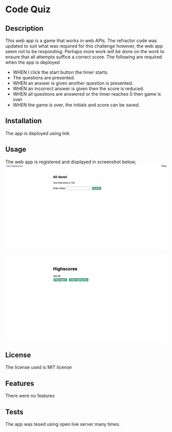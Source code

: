 # Code Quiz

## Description
This web app is a game that works in web APIs. The refractor code was updated to suit what was required for this challenge however, the web app seem not to be responding. Perhaps more work will be done on the work to ensure that all attempts suffice a correct score.
The following are required when the app is deployed
- WHEN I click the start button the timer starts.
- The questions are presented.
- WHEN an answer is given another question is presented.
- WHEN an incorrect answer is given then the score is reduced.
- WHEN all questions are answered or the timer reaches 0 then game is over
- WHEN the game is over, the initials and score can be saved.

## Installation
The app is deployed using link

## Usage 
The web app is registered and displayed in screenshot below;
![login](https://github.com/alexsosei/code-quiz/blob/main/Assets/image/Screenshot%202023-03-17%20at%2011.43.13.png)

![login](https://github.com/alexsosei/code-quiz/blob/main/Assets/image/Screenshot%202023-03-17%20at%2011.42.34.png)

## License
The license used is MIT license

## Features
There were no features

## Tests
The app was tesed using open live server many times. 

